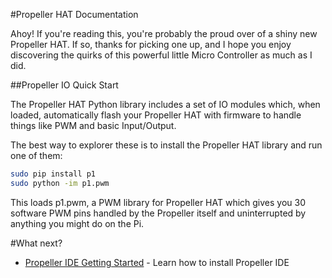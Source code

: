 #Propeller HAT Documentation

Ahoy! If you're reading this, you're probably the proud over of a shiny new Propeller HAT.
If so, thanks for picking one up, and I hope you enjoy discovering the quirks of this
powerful little Micro Controller as much as I did.

##Propeller IO Quick Start

The Propeller HAT Python library includes a set of IO modules which, when loaded, automatically
flash your Propeller HAT with firmware to handle things like PWM and basic Input/Output.

The best way to explorer these is to install the Propeller HAT library and run one of them:

```bash
sudo pip install p1
sudo python -im p1.pwm
```

This loads p1.pwm, a PWM library for Propeller HAT which gives you 30 software PWM pins handled
by the Propeller itself and uninterrupted by anything you might do on the Pi.

#What next?

* [Propeller IDE Getting Started](/documentation/Propeller-IDE-Getting-Started.md) - Learn how to install Propeller IDE
